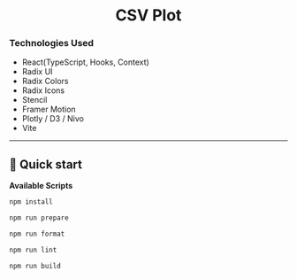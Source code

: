 <h1 align="center">
  CSV Plot
</h1>

### Technologies Used

- React(TypeScript, Hooks, Context)
- Radix UI
- Radix Colors
- Radix Icons
- Stencil
- Framer Motion
- Plotly / D3 / Nivo
- Vite

---

## 🚀 Quick start

**Available Scripts**

```bash
npm install
```

```bash
npm run prepare
```

```bash
npm run format
```

```bash
npm run lint
```

```bash
npm run build
```
